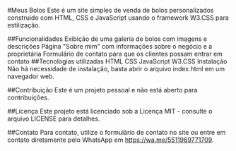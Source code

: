 #Meus Bolos
Este é um site simples de venda de bolos personalizados construído com HTML, CSS e JavaScript usando o framework W3.CSS para estilização.

##Funcionalidades
Exibição de uma galeria de bolos com imagens e descrições
Página "Sobre mim" com informações sobre o negócio e a proprietária
Formulário de contato para que os clientes possam entrar em contato
##Tecnologias utilizadas
HTML
CSS
JavaScript
W3.CSS
Instalação
Não há necessidade de instalação, basta abrir o arquivo index.html em um navegador web.

##Contribuição
Este é um projeto pessoal e não está aberto para contribuições.

##Licença
Este projeto está licenciado sob a Licença MIT - consulte o arquivo LICENSE para detalhes.

##Contato
Para contato, utilize o formulário de contato no site ou entre em contato diretamente pelo WhatsApp em https://wa.me/5511969771709.
